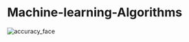 # Machine-learning-Algorithms

![accuracy_face](https://user-images.githubusercontent.com/22933921/55146802-41467d80-516b-11e9-9f7b-b3e57659662c.png)
